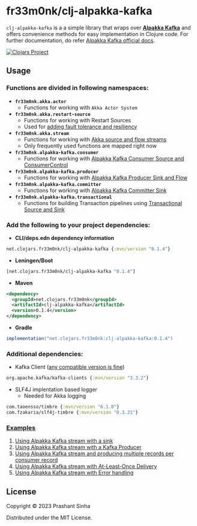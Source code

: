 # fr33m0nk/clj-alpakka-kafka

`clj-alpakka-kafka` is a a simple library that wraps over [**Alpakka Kafka**](https://github.com/akka/alpakka-kafka) and offers convenience methods for easy implementation in Clojure code. 
For further documentation, do refer [Alpakka Kafka official docs](https://doc.akka.io/docs/alpakka-kafka/current/home.html).

[![Clojars Project](https://img.shields.io/clojars/v/net.clojars.fr33m0nk/clj-alpakka-kafka.svg)](https://clojars.org/net.clojars.fr33m0nk/clj-alpakka-kafka)

## Usage

### Functions are divided in following namespaces:

- **`fr33m0nk.akka.actor`**
  - Functions for working with `Akka Actor System`
- **`fr33m0nk.akka.restart-source`**
  - Functions for working with Restart Sources
  - Used for [adding fault tolerance and resiliency](https://doc.akka.io/docs/alpakka-kafka/current/errorhandling.html)
- **`fr33m0nk.akka.stream`**
  - Functions for working with [Akka source and flow streams](https://doc.akka.io/docs/akka/current/stream/index.html)
  - Only frequently used functions are mapped right now
- **`fr33m0nk.alpakka-kafka.consumer`**
  - Functions for working with [Alpakka Kafka Consumer Source and ConsumerControl](https://doc.akka.io/docs/alpakka-kafka/current/consumer.html#consumer)
- **`fr33m0nk.alpakka-kafka.producer`**
  - Functions for working with [Alpakka Kafka Producer Sink and Flow](https://doc.akka.io/docs/alpakka-kafka/current/producer.html)
- **`fr33m0nk.alpakka-kafka.committer`**
  - Functions for working with [Alpakka Kafka Committer Sink](https://doc.akka.io/docs/alpakka-kafka/current/consumer.html#committer-sink)
- **`fr33m0nk.alpakka-kafka.transactional`**
  - Functions for building Transaction pipelines using [Transactional Source and Sink](https://doc.akka.io/docs/alpakka-kafka/current/transactions.html)

### Add the following to your project dependencies:

- **CLI/deps.edn dependency information**
```clojure
net.clojars.fr33m0nk/clj-alpakka-kafka {:mvn/version "0.1.4"}
```

- **Leningen/Boot**
```clojure
[net.clojars.fr33m0nk/clj-alpakka-kafka "0.1.4"]
```

- **Maven**
```xml
<dependency>
  <groupId>net.clojars.fr33m0nk</groupId>
  <artifactId>clj-alpakka-kafka</artifactId>
  <version>0.1.4</version>
</dependency>
```

- **Gradle**
```groovy
implementation("net.clojars.fr33m0nk:clj-alpakka-kafka:0.1.4")
```

### Additional dependencies:
- Kafka Client ([any compatible version is fine](https://doc.akka.io/docs/alpakka-kafka/current/home.html))
```clojure
org.apache.kafka/kafka-clients {:mvn/version "3.3.2"} 
```
- SLF4J implentation based logger 
  - Needed for Akka logging
```clojure
com.taoensso/timbre {:mvn/version "6.1.0"}
com.fzakaria/slf4j-timbre {:mvn/version "0.3.21"}
```

### [Examples](./doc/examples.md)
1. [Using Alpakka Kafka stream with a sink](https://github.com/fr33m0nk/clj-alpakka-kafka/blob/main/doc/examples.md#using-alpakka-kafka-stream-with-a-sink)
2. [Using Alpakka Kafka stream with a Kafka Producer](https://github.com/fr33m0nk/clj-alpakka-kafka/blob/main/doc/examples.md#using-alpakka-kafka-stream-with-a-kafka-producer)
3. [Using Alpakka Kafka stream and producing multiple records per consumer record](https://github.com/fr33m0nk/clj-alpakka-kafka/blob/main/doc/examples.md#using-alpakka-kafka-stream-with-a-kafka-producer-for-producing-multiple-messages)
4. [Using Alpakka Kafka stream with At-Least-Once Delivery](https://github.com/fr33m0nk/clj-alpakka-kafka/blob/main/doc/examples.md#using-alpakka-kafka-stream-with-at-least-once-delivery)
5. [Using Alpakka Kafka stream with Error handling](https://github.com/fr33m0nk/clj-alpakka-kafka/blob/main/doc/examples.md#using-alpakka-kafka-stream-with-error-handling)
    
## License

Copyright © 2023 Prashant Sinha

Distributed under the MIT License.
